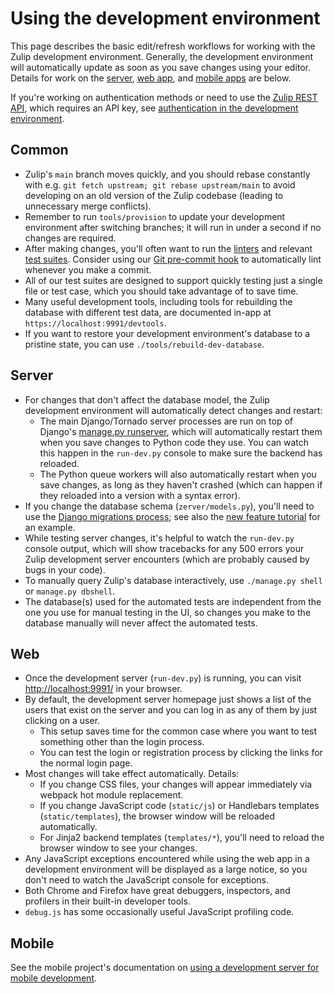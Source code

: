 Using the development environment
=================================

This page describes the basic edit/refresh workflows for working with
the Zulip development environment.  Generally, the development
environment will automatically update as soon as you save changes
using your editor.  Details for work on the [server](#server),
[web app](#web), and [mobile apps](#mobile) are below.

If you're working on authentication methods or need to use the [Zulip
REST API][rest-api], which requires an API key, see [authentication in
the development environment][authentication-dev-server].

## Common

- Zulip's `main` branch moves quickly, and you should rebase
  constantly with e.g.
  `git fetch upstream; git rebase upstream/main` to avoid developing
  on an old version of the Zulip codebase (leading to unnecessary
  merge conflicts).
- Remember to run `tools/provision` to update your development
  environment after switching branches; it will run in under a second
  if no changes are required.
- After making changes, you'll often want to run the
  [linters](../testing/linters.md) and relevant [test
  suites](../testing/testing.md).  Consider using our [Git pre-commit
  hook](../git/zulip-tools.html#set-up-git-repo-script) to
  automatically lint whenever you make a commit.
- All of our test suites are designed to support quickly testing just
  a single file or test case, which you should take advantage of to
  save time.
- Many useful development tools, including tools for rebuilding the
  database with different test data, are documented in-app at
  `https://localhost:9991/devtools`.
- If you want to restore your development environment's database to a
  pristine state, you can use `./tools/rebuild-dev-database`.

## Server

- For changes that don't affect the database model, the Zulip
  development environment will automatically detect changes and
  restart:
    - The main Django/Tornado server processes are run on top of
    Django's [manage.py runserver][django-runserver], which will
    automatically restart them when you save changes to Python code
    they use.  You can watch this happen in the `run-dev.py` console
    to make sure the backend has reloaded.
   - The Python queue workers will also automatically restart when you
    save changes, as long as they haven't crashed (which can happen if
    they reloaded into a version with a syntax error).
- If you change the database schema (`zerver/models.py`), you'll need
  to use the [Django migrations
  process](../subsystems/schema-migrations.md); see also the [new
  feature tutorial][new-feature-tutorial] for an example.
- While testing server changes, it's helpful to watch the `run-dev.py`
  console output, which will show tracebacks for any 500 errors your
  Zulip development server encounters (which are probably caused by
  bugs in your code).
- To manually query Zulip's database interactively, use
  `./manage.py shell` or `manage.py dbshell`.
- The database(s) used for the automated tests are independent from
  the one you use for manual testing in the UI, so changes you make to
  the database manually will never affect the automated tests.

## Web

- Once the development server (`run-dev.py`) is running, you can visit
  <http://localhost:9991/> in your browser.
- By default, the development server homepage just shows a list of the
  users that exist on the server and you can log in as any of them by
  just clicking on a user.
    - This setup saves time for the common case where you want to test
    something other than the login process.
    - You can test the login or registration process by clicking the
    links for the normal login page.
- Most changes will take effect automatically.  Details:
  - If you change CSS files, your changes will appear immediately via
    webpack hot module replacement.
  - If you change JavaScript code (`static/js`) or Handlebars
    templates (`static/templates`), the browser window will be
    reloaded automatically.
  - For Jinja2 backend templates (`templates/*`), you'll need to reload
    the browser window to see your changes.
- Any JavaScript exceptions encountered while using the web app in a
  development environment will be displayed as a large notice, so you
  don't need to watch the JavaScript console for exceptions.
- Both Chrome and Firefox have great debuggers, inspectors, and
  profilers in their built-in developer tools.
- `debug.js` has some occasionally useful JavaScript profiling code.

## Mobile

See the mobile project's documentation on [using a development server
for mobile development][mobile-dev-server].

[rest-api]: https://zulip.com/api/rest
[authentication-dev-server]: ./authentication.md
[django-runserver]: https://docs.djangoproject.com/en/1.8/ref/django-admin/#runserver-port-or-address-port
[new-feature-tutorial]: ../tutorials/new-feature-tutorial.md
[testing-docs]: ../testing/testing.md
[mobile-dev-server]: https://github.com/zulip/zulip-mobile/blob/master/docs/howto/dev-server.md#using-a-dev-version-of-the-server
